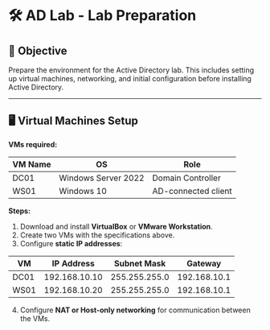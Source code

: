 # 🛠️ AD Lab - Lab Preparation

## 📌 Objective
Prepare the environment for the Active Directory lab. This includes setting up virtual machines, networking, and initial configuration before installing Active Directory.

---

## 🖥️ Virtual Machines Setup

**VMs required:**

| VM Name | OS                  | Role        |
|---------|-------------------|------------|
| DC01    | Windows Server 2022 | Domain Controller |
| WS01    | Windows 10        | AD-connected client |

**Steps:**

1. Download and install **VirtualBox** or **VMware Workstation**.
2. Create two VMs with the specifications above.
3. Configure **static IP addresses**:

| VM   | IP Address     | Subnet Mask    | Gateway       |
|------|---------------|----------------|--------------|
| DC01 | 192.168.10.10 | 255.255.255.0  | 192.168.10.1 |
| WS01 | 192.168.10.20 | 255.255.255.0  | 192.168.10.1 |

4. Configure **NAT or Host-only networking** for communication between the VMs.


